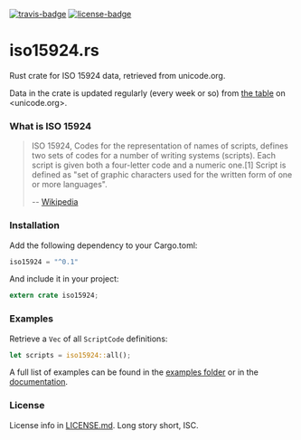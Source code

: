 [travis-badge]: https://gitlab.com/kalasi/iso15924.rs/badges/master/build.svg
[travis]: https://gitlab.com/kalasi/iso15924.rs/pipelines
[license-badge]: https://img.shields.io/badge/license-ISC-blue.svg?style=flat-square
[license]: https://opensource.org/licenses/ISC

[![travis-badge][]][travis] [![license-badge][]][license]

# iso15924.rs

Rust crate for ISO 15924 data, retrieved from unicode.org.

Data in the crate is updated regularly (every week or so) from [the table] on
<unicode.org>.


### What is ISO 15924

> ISO 15924, Codes for the representation of names of scripts, defines two sets
> of codes for a number of writing systems (scripts). Each script is given both
> a four-letter code and a numeric one.[1] Script is defined as "set of graphic
> characters used for the written form of one or more languages".
>
> -- [Wikipedia](https://en.wikipedia.org/wiki/ISO_15924)


### Installation

Add the following dependency to your Cargo.toml:

```rust
iso15924 = "^0.1"
```

And include it in your project:

```rust
extern crate iso15924;
```

### Examples

Retrieve a `Vec` of all `ScriptCode` definitions:

```rust
let scripts = iso15924::all();
```


A full list of examples can be found in the [examples folder] or in the
[documentation].


### License

License info in [LICENSE.md]. Long story short, ISC.

[LICENSE.md]: https://gitlab.com/kalasi/iso15924.rs/blob/master/LICENSE.md
[documentation]: https://docs.austinhellyer.me/iso15924
[examples folder]: https://gitlab.com/kalasi/iso15924.rs/tree/master/examples
[the table]: http://unicode.org/iso15924/iso15924-codes.html
